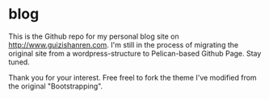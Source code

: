 blog
====
This is the Github repo for my personal blog site on http://www.guizishanren.com. I'm still in the process of migrating the original site from a wordpress-structure to Pelican-based Github Page. Stay tuned. 

Thank you for your interest. Free freel to fork the theme I've modified from the original "Bootstrapping".
